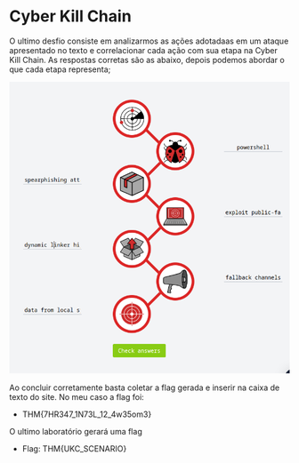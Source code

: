 # Cyber Kill Chain

O ultimo desfio consiste em analizarmos as ações adotadaas em um ataque apresentado no texto e correlacionar cada ação com sua etapa na Cyber Kill Chain. As respostas corretas são as abaixo, depois podemos abordar o que cada etapa representa;

![](<../../../../.gitbook/assets/image (6).png>)



Ao concluir corretamente basta coletar a flag gerada e inserir na caixa de texto do site. No meu caso a flag foi:

* THM{7HR347\_1N73L\_12\_4w35om3}

O ultimo laboratório gerará uma flag

* Flag: THM{UKC\_SCENARIO}
